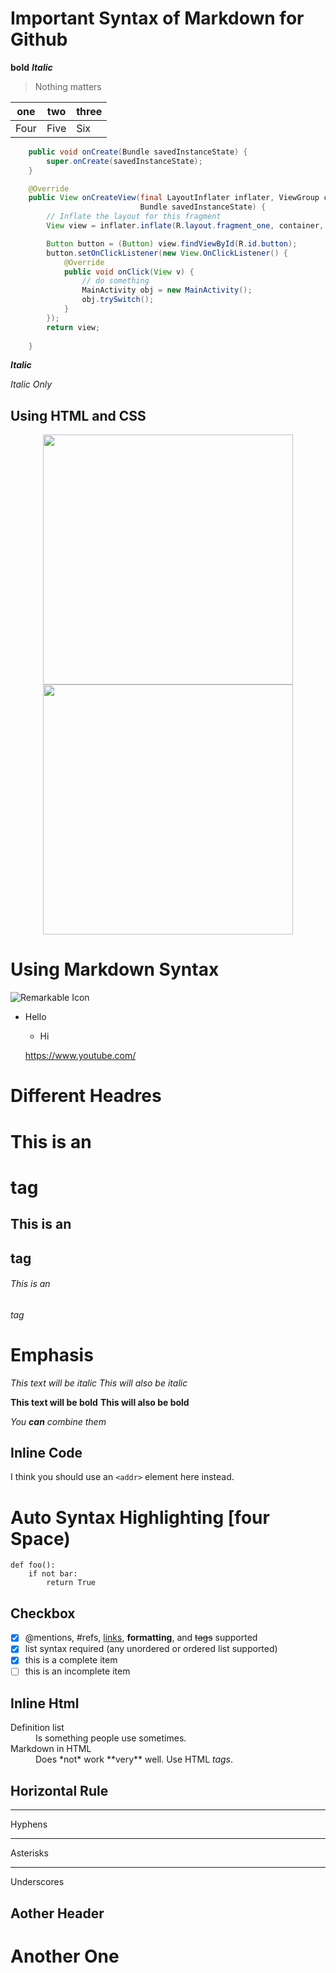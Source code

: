 # Important Syntax of Markdown for Github
**bold**
***Italic***
>Nothing matters

one|two|three
-|-|-|
Four|Five|Six

``` Java
    public void onCreate(Bundle savedInstanceState) {
        super.onCreate(savedInstanceState);
    }

    @Override
    public View onCreateView(final LayoutInflater inflater, ViewGroup container,
                             Bundle savedInstanceState) {
        // Inflate the layout for this fragment
        View view = inflater.inflate(R.layout.fragment_one, container, false);

        Button button = (Button) view.findViewById(R.id.button);
        button.setOnClickListener(new View.OnClickListener() {
            @Override
            public void onClick(View v) {
                // do something
                MainActivity obj = new MainActivity();
                obj.trySwitch();
            }
        });
        return view;
        
    } 
```
***Italic***

*Italic Only*
## Using HTML and CSS
<p align="center">
<img src="https://www.google.com.np/images/branding/googlelogo/2x/googlelogo_color_272x92dp.png" width="400"/>
<img src="https://www.google.com.np/images/branding/googlelogo/2x/googlelogo_color_272x92dp.png" width="400"/>
</p>

# Using Markdown Syntax
![Remarkable Icon](https://www.google.com.np/images/branding/googlelogo/2x/googlelogo_color_272x92dp.png)

* Hello
  * Hi
  
  https://www.youtube.com/
# Different Headres
  # This is an <h1> tag
## This is an <h2> tag
###### This is an <h6> tag

# Emphasis
*This text will be italic*
_This will also be italic_

**This text will be bold**
__This will also be bold__

_You **can** combine them_

## Inline Code
I think you should use an
`<addr>` element here instead.

# Auto Syntax Highlighting [four Space)
    def foo():
        if not bar:
            return True

## Checkbox 
- [x] @mentions, #refs, [links](), **formatting**, and <del>tags</del> supported
- [x] list syntax required (any unordered or ordered list supported)
- [x] this is a complete item
- [ ] this is an incomplete item

## Inline Html
<dl>
  <dt>Definition list</dt>
  <dd>Is something people use sometimes.</dd>

  <dt>Markdown in HTML</dt>
  <dd>Does *not* work **very** well. Use HTML <em>tags</em>.</dd>
</dl>

## Horizontal Rule
---
Hyphens

***
Asterisks

___
Underscores


Aother Header
---

Another One 
===
